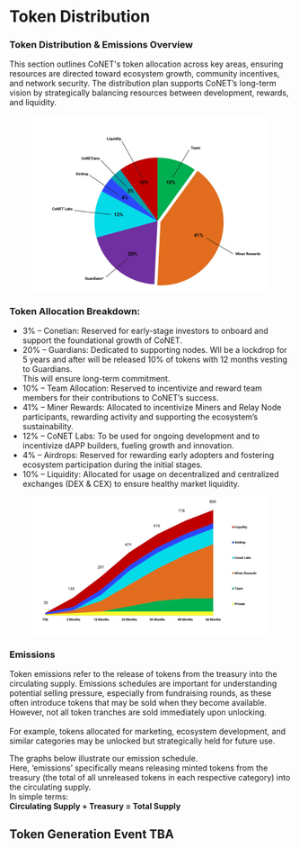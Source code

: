 # Token Distribution

### **Token Distribution & Emissions Overview**

This section outlines CoNET's token allocation across key areas, ensuring resources are directed toward ecosystem growth, community incentives, and network security. The distribution plan supports CoNET’s long-term vision by strategically balancing resources between development, rewards, and liquidity.



<figure><img src="../.gitbook/assets/photo_2024-11-09_18-28-23.jpg" alt="" width="563"><figcaption></figcaption></figure>



### Token Allocation Breakdown:



* 3% – Conetian: Reserved for early-stage investors to onboard and support the foundational growth of CoNET.
* 20% – Guardians: Dedicated to supporting nodes. WIl be a lockdrop for 5 years and after will be released 10% of tokens with 12 months vesting to Guardians. \
  This will ensure long-term commitment.
* 10% – Team Allocation: Reserved to incentivize and reward team members for their contributions to CoNET’s success.
* 41% – Miner Rewards: Allocated to incentivize Miners and Relay Node participants, rewarding activity and supporting the ecosystem’s sustainability.
* 12% – CoNET Labs: To be used for ongoing development and to incentivize dAPP builders, fueling growth and innovation.
* 4% – Airdrops: Reserved for rewarding early adopters and fostering ecosystem participation during the initial stages.
* 10% – Liquidity: Allocated for usage on decentralized and centralized exchanges (DEX & CEX) to ensure healthy market liquidity.



<figure><img src="../.gitbook/assets/photo_2024-11-09_18-32-06.jpg" alt="" width="563"><figcaption></figcaption></figure>

### **Emissions**

Token emissions refer to the release of tokens from the treasury into the circulating supply. Emissions schedules are important for understanding potential selling pressure, especially from fundraising rounds, as these often introduce tokens that may be sold when they become available. \
However, not all token tranches are sold immediately upon unlocking. \
\
For example, tokens allocated for marketing, ecosystem development, and similar categories may be unlocked but strategically held for future use.

The graphs below illustrate our emission schedule. \
Here, ‘emissions’ specifically means releasing minted tokens from the treasury (the total of all unreleased tokens in each respective category) into the circulating supply.\
In simple terms:\
**Circulating Supply + Treasury = Total Supply**

## Token Generation Event TBA
